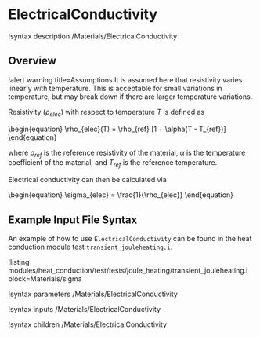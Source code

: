 # ElectricalConductivity

!syntax description /Materials/ElectricalConductivity

## Overview

!alert warning title=Assumptions
It is assumed here that resistivity varies linearly with temperature. This is
acceptable for small variations in temperature, but may break down if there are
larger temperature variations.

Resistivity ($\rho_{elec}$) with respect to temperature $T$ is defined as

\begin{equation}
  \rho_{elec}(T) = \rho_{ref} [1 + \alpha(T - T_{ref})]
\end{equation}

where $\rho_{ref}$ is the reference resistivity of the material, $\alpha$ is the
temperature coefficient of the material, and $T_{ref}$ is the reference
temperature.

Electrical conductivity can then be calculated via

\begin{equation}
  \sigma_{elec} = \frac{1}{\rho_{elec}}
\end{equation}

## Example Input File Syntax

An example of how to use `ElectricalConductivity` can be found in the
heat conduction module test `transient_jouleheating.i`.

!listing modules/heat_conduction/test/tests/joule_heating/transient_jouleheating.i block=Materials/sigma

!syntax parameters /Materials/ElectricalConductivity

!syntax inputs /Materials/ElectricalConductivity

!syntax children /Materials/ElectricalConductivity
